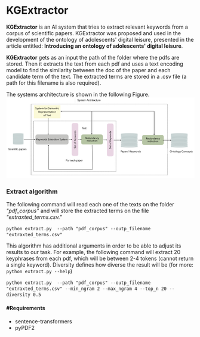 # KGExtractor 
**KGExtractor** is an AI system that tries to extract relevant keywords from a corpus of scientific papers. KGExtractor was proposed and used in the development of the ontology of adolescents' digital leisure, presented in the article entitled: **Introducing an ontology of adolescents' digital leisure**.

**KGExtractor** gets as an input the path of the folder where the pdfs are stored. Then it extracts the text from each pdf and uses a text encoding model to find the similarity between the doc of the paper and each candidate term of the text. 
The extracted terms are stored in a .csv file (a path for this filename is also required). 

The systems architecture is shown in the following Figure.
![alt text](https://github.com/geofila/KGExtraction/blob/main/System%20Architecture.png)

### Extract algorithm

The following command will read each one of the texts on the folder *"pdf_corpus"* and will store the extracted terms on the file *"extraxted_terms.csv."*
```
python extract.py  --path "pdf_corpus" --outp_filename "extraxted_terms.csv"
```

This algorithm has additional arguments in order to be able to adjust its results to our task. 
For example, the following command will extract  20 keyphrases from each pdf, which will be between 2-4 tokens (cannot return a single keyword). Diversity defines how diverse the result will be (for more: ```python extract.py --help```)

```
python extract.py  --path "pdf_corpus" --outp_filename "extraxted_terms.csv" --min_ngram 2 --max_ngram 4 --top_n 20 --diversity 0.5
```


#### #Requirements
- sentence-transformers
- pyPDF2